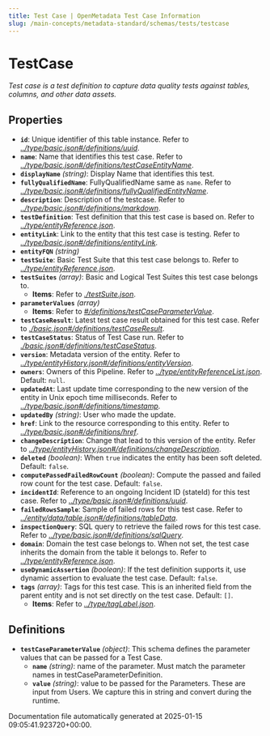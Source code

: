 ```yaml
---
title: Test Case | OpenMetadata Test Case Information
slug: /main-concepts/metadata-standard/schemas/tests/testcase
---
```


# TestCase

*Test case is a test definition to capture data quality tests against tables, columns, and other data assets.*

## Properties

- **`id`**: Unique identifier of this table instance. Refer to *[../type/basic.json#/definitions/uuid](#/type/basic.json#/definitions/uuid)*.
- **`name`**: Name that identifies this test case. Refer to *[../type/basic.json#/definitions/testCaseEntityName](#/type/basic.json#/definitions/testCaseEntityName)*.
- **`displayName`** *(string)*: Display Name that identifies this test.
- **`fullyQualifiedName`**: FullyQualifiedName same as `name`. Refer to *[../type/basic.json#/definitions/fullyQualifiedEntityName](#/type/basic.json#/definitions/fullyQualifiedEntityName)*.
- **`description`**: Description of the testcase. Refer to *[../type/basic.json#/definitions/markdown](#/type/basic.json#/definitions/markdown)*.
- **`testDefinition`**: Test definition that this test case is based on. Refer to *[../type/entityReference.json](#/type/entityReference.json)*.
- **`entityLink`**: Link to the entity that this test case is testing. Refer to *[../type/basic.json#/definitions/entityLink](#/type/basic.json#/definitions/entityLink)*.
- **`entityFQN`** *(string)*
- **`testSuite`**: Basic Test Suite that this test case belongs to. Refer to *[../type/entityReference.json](#/type/entityReference.json)*.
- **`testSuites`** *(array)*: Basic and Logical Test Suites this test case belongs to.
  - **Items**: Refer to *[./testSuite.json](#testSuite.json)*.
- **`parameterValues`** *(array)*
  - **Items**: Refer to *[#/definitions/testCaseParameterValue](#definitions/testCaseParameterValue)*.
- **`testCaseResult`**: Latest test case result obtained for this test case. Refer to *[./basic.json#/definitions/testCaseResult](#basic.json#/definitions/testCaseResult)*.
- **`testCaseStatus`**: Status of Test Case run. Refer to *[./basic.json#/definitions/testCaseStatus](#basic.json#/definitions/testCaseStatus)*.
- **`version`**: Metadata version of the entity. Refer to *[../type/entityHistory.json#/definitions/entityVersion](#/type/entityHistory.json#/definitions/entityVersion)*.
- **`owners`**: Owners of this Pipeline. Refer to *[../type/entityReferenceList.json](#/type/entityReferenceList.json)*. Default: `null`.
- **`updatedAt`**: Last update time corresponding to the new version of the entity in Unix epoch time milliseconds. Refer to *[../type/basic.json#/definitions/timestamp](#/type/basic.json#/definitions/timestamp)*.
- **`updatedBy`** *(string)*: User who made the update.
- **`href`**: Link to the resource corresponding to this entity. Refer to *[../type/basic.json#/definitions/href](#/type/basic.json#/definitions/href)*.
- **`changeDescription`**: Change that lead to this version of the entity. Refer to *[../type/entityHistory.json#/definitions/changeDescription](#/type/entityHistory.json#/definitions/changeDescription)*.
- **`deleted`** *(boolean)*: When `true` indicates the entity has been soft deleted. Default: `false`.
- **`computePassedFailedRowCount`** *(boolean)*: Compute the passed and failed row count for the test case. Default: `false`.
- **`incidentId`**: Reference to an ongoing Incident ID (stateId) for this test case. Refer to *[../type/basic.json#/definitions/uuid](#/type/basic.json#/definitions/uuid)*.
- **`failedRowsSample`**: Sample of failed rows for this test case. Refer to *[../entity/data/table.json#/definitions/tableData](#/entity/data/table.json#/definitions/tableData)*.
- **`inspectionQuery`**: SQL query to retrieve the failed rows for this test case. Refer to *[../type/basic.json#/definitions/sqlQuery](#/type/basic.json#/definitions/sqlQuery)*.
- **`domain`**: Domain the test case belongs to. When not set, the test case inherits the domain from the table it belongs to. Refer to *[../type/entityReference.json](#/type/entityReference.json)*.
- **`useDynamicAssertion`** *(boolean)*: If the test definition supports it, use dynamic assertion to evaluate the test case. Default: `false`.
- **`tags`** *(array)*: Tags for this test case. This is an inherited field from the parent entity and is not set directly on the test case. Default: `[]`.
  - **Items**: Refer to *[../type/tagLabel.json](#/type/tagLabel.json)*.
## Definitions

- **`testCaseParameterValue`** *(object)*: This schema defines the parameter values that can be passed for a Test Case.
  - **`name`** *(string)*: name of the parameter. Must match the parameter names in testCaseParameterDefinition.
  - **`value`** *(string)*: value to be passed for the Parameters. These are input from Users. We capture this in string and convert during the runtime.


Documentation file automatically generated at 2025-01-15 09:05:41.923720+00:00.
